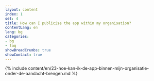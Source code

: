 ```yaml
---
layout: content
index: 1
set: 4
title: How can I publicise the app within my organisation?
contentLang: en
lang: bg
categories:
- bg
- faq
showBreadCrumbs: true
showContact: true
---
```

{% include content/en/23-hoe-kan-ik-de-app-binnen-mijn-organisatie-onder-de-aandacht-brengen.md %}
